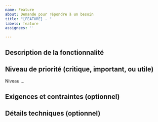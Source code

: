 ```yaml
---
name: Feature
about: Demande pour répondre à un besoin
title: "[FEATURE] - "
labels: feature
assignees: ''

---
```


## Description de la fonctionnalité

## Niveau de priorité (critique, important, ou utile)
Niveau ...

## Exigences et contraintes (optionnel)

## Détails techniques (optionnel)
